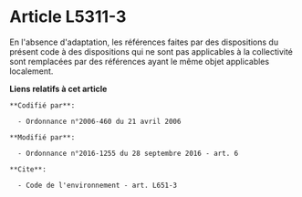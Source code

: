 # Article L5311-3

En l'absence d'adaptation, les références faites par des dispositions du présent code à des dispositions qui ne sont pas
applicables à la collectivité sont remplacées par des références ayant le même objet applicables localement.

**Liens relatifs à cet article**

	**Codifié par**:

	  - Ordonnance n°2006-460 du 21 avril 2006

	**Modifié par**:

	  - Ordonnance n°2016-1255 du 28 septembre 2016 - art. 6

	**Cite**:

	  - Code de l'environnement - art. L651-3
